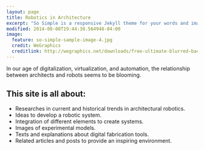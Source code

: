 ```yaml
---
layout: page
title: Robotics in Architecture
excerpt: "So Simple is a responsive Jekyll theme for your words and images."
modified: 2014-08-08T19:44:38.564948-04:00
image:
  feature: so-simple-sample-image-4.jpg
  credit: WeGraphics
  creditlink: http://wegraphics.net/downloads/free-ultimate-blurred-background-pack/
---
```


In our age of digitalization, virtualization, and automation, the relationship between architects and robots seems to be blooming.

## This site is all about:

* Researches in current and historical trends in architectural robotics.
* Ideas to develop a robotic system.
* Integration of different elements to create systems.
* Images of experimental models.
* Texts and explanations about digital fabrication tools.
* Related articles and posts to provide an inspiring environment.
